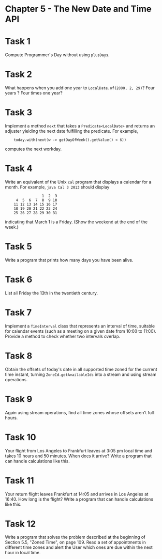 # Chapter 5 - The New Date and Time API

# Task 1
Compute Programmer's Day without using `plusDays`.

# Task 2
What happens when you add one year to `LocalDate.of(2000, 2, 29)`? Four years ? Four times one year?

# Task 3
Implement a method `next` that takes a `Predicate<LocalDate>` and returns an adjuster yielding the next date fulfilling 
the predicate. For example,
```
    today.with(next(w -> getDayOfWeek().getValue() < 6))
```
computes the next workday.

# Task 4
Write an equivalent of the Unix `cal` program that displays a calendar for a month. For example, `java Cal 3 2013` 
should display
```
                 1  2  3
     4  5  6  7  8  9 10
    11 12 13 14 15 16 17
    18 19 20 21 22 23 24
    25 26 27 28 29 30 31
```
indicating that March 1 is a Friday. (Show the weekend at the end of the week.)

# Task 5
Write a program that prints how many days you have been alive.

# Task 6
List all Friday the 13th in the twentieth century.

# Task 7
Implement a `TimeInterval` class that represents an interval of time, suitable for calendar events (such as a meeting 
on a given date from 10:00 to 11:00). Provide a method to check whether two intervals overlap.

# Task 8
Obtain the offsets of today's date in all supported time zoned for the current time instant, turning 
`ZoneId.getAvailableIds` into a stream and using stream operations.

# Task 9
Again using stream operations, find all time zones whose offsets aren't full hours.

# Task 10
Your flight from Los Angeles to Frankfurt leaves at 3:05 pm local time and takes 10 hours and 50 minutes. When does it 
arrive? Write a program that can handle calculations like this.

# Task 11
Your return flight leaves Frankfurt at 14:05 and arrives in Los Angeles at 16:40. How long is the flight? Write a 
program that can handle calculations like this. 

# Task 12
Write a program that solves the problem described at the beginning of Section 5.5, "Zoned Time", on page 109. Read a 
set of appointments in different time zones and alert the User which ones are due within the next hour in local time.
